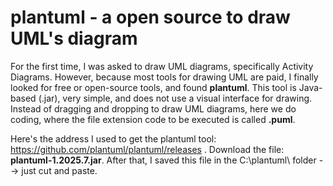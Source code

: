 # plantuml - a open source to draw UML's diagram

For the first time, I was asked to draw UML diagrams, specifically Activity Diagrams. However, because most tools for drawing UML are paid, I finally looked for free or open-source tools, and found **plantuml**. This tool is Java-based (.jar), very simple, and does not use a visual interface for drawing. Instead of dragging and dropping to draw UML diagrams, here we do coding, where the file extension code to be executed is called **.puml**.

Here's the address I used to get the plantuml tool: https://github.com/plantuml/plantuml/releases . Download the file: **plantuml-1.2025.7.jar**. After that, I saved this file in the C:\plantuml\ folder --> just cut and paste.
